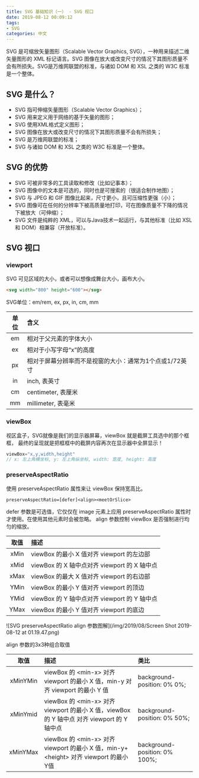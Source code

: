 ```yaml
---
title: SVG 基础知识（一） - SVG 视口
date: 2019-08-12 00:09:12
tags:
- SVG
categories: 中文
---
```


SVG 是可缩放矢量图形（Scalable Vector Graphics, SVG），一种用来描述二维矢量图形的 XML 标记语言。SVG 图像在放大或改变尺寸的情况下其图形质量不会有所损失。SVG是万维网联盟的标准，与诸如 DOM 和 XSL 之类的 W3C 标准是一个整体。

<!--more-->
## SVG 是什么？
+ SVG 指可伸缩矢量图形（Scalable Vector Graphics）；
+ SVG 用来定义用于网络的基于矢量的图形；
+ SVG 使用XML格式定义图形；
+ SVG 图像在放大或改变尺寸的情况下其图形质量不会有所损失；
+ SVG 是万维网联盟的标准；
+ SVG 与诸如 DOM 和 XSL 之类的 W3C 标准是一个整体。

## SVG 的优势
+ SVG 可被非常多的工具读取和修改（比如记事本）；
+ SVG 图像中的文本是可选的，同时也是可搜索的（很适合制作地图）；
+ SVG 与 JPEG 和 GIF 图像比起来，尺寸更小，且可压缩性更强（小）；
+ SVG 图像可在任何的分辨率下被高质量地打印，可在图像质量不下降的情况下被放大（可伸缩）；
+ SVG 文件是纯粹的 XML，可以与Java技术一起运行，与其他标准（比如 XSL 和 DOM）相兼容（开放标准）。

## SVG 视口
### viewport
  SVG 可见区域的大小，或者可以想像成舞台大小，画布大小。

  ``` html
  <svg width="800" height="600"></svg>
  ```
SVG单位：em/rem, ex, px, in, cm, mm

|单位|含义|
|:-:|:-|
|em|相对于父元素的字体大小|
|ex|相对于小写字母“x”的高度|
|px|相对于屏幕分辨率而不是视窗的大小：通常为1个点或1/72英寸|
|in|inch, 表英寸|
|cm|centimeter, 表厘米|
|mm|millimeter, 表毫米|


### viewBox
视区盒子，SVG就像是我们的显示器屏幕，viewBox 就是截屏工具选中的那个框框， 最终的呈现就是把框框中的截屏内容再次在显示器中全屏显示！

```javascript
viewBox="x,y,width,height"
// x: 左上角横坐标, y: 左上角纵坐标, width: 宽度, height: 高度
```

### preserveAspectRatio
使用 preserveAspectRatio 属性来让 viewBox 保持宽高比。
```
preserveAspectRatio=[defer]<align><meetOrSlice>
```
defer 参数是可选值，它仅仅在 image 元素上应用 preserveAspectRatio 属性时才使用。在使用其他元素时会被忽略。
align 参数控制 viewBox 是否强制进行均匀的缩放。

|取值|描述|
|:-:|:-|
|xMin|viewBox 的最小 X 值对齐 viewport 的左边部|
|xMid|viewBox 的 X 轴中点对齐 viewport 的 X 轴中点|
|xMax|viewBox 的最大 X 值对齐 viewport 的右边部|
|YMin|viewBox 的最小 Y 值对齐 viewport 的顶边|
|YMid|viewBox 的 Y 轴中点对齐 viewport 的 Y 轴中点|
|YMax|viewBox 的最小 Y 值对齐 viewport 的底边|

![SVG preserveAspectRatio align 参数图解](/img/2019/08/Screen Shot 2019-08-12 at 01.19.47.png)

align 参数的3x3种组合取值

|取值|描述|类比|
|:-:|:-|:-|
|xMinYMin|viewBox 的 &lt;min-x&gt; 对齐 viewport 的最小 X 值，min-y 对齐 viewport 的最小 Y 值|background-position: 0% 0%;|
|xMinYmid|viewBox 的 &lt;min-x&gt; 对齐 viewport 的最小 X 值，viewBox 的 Y 轴中点 对齐 viewport 的 Y 轴中点|background-position: 0% 50%;|
|xMinYMax|viewBox 的 &lt;min-x&gt; 对齐 viewport 的最小 X 值，min-y+&lt;height&gt; 对齐 viewport 的最小Y值|background-position: 0% 100%;|
